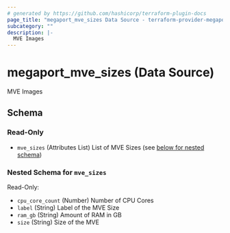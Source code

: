 ```yaml
---
# generated by https://github.com/hashicorp/terraform-plugin-docs
page_title: "megaport_mve_sizes Data Source - terraform-provider-megaport"
subcategory: ""
description: |-
  MVE Images
---
```


# megaport_mve_sizes (Data Source)

MVE Images



<!-- schema generated by tfplugindocs -->
## Schema

### Read-Only

- `mve_sizes` (Attributes List) List of MVE Sizes (see [below for nested schema](#nestedatt--mve_sizes))

<a id="nestedatt--mve_sizes"></a>
### Nested Schema for `mve_sizes`

Read-Only:

- `cpu_core_count` (Number) Number of CPU Cores
- `label` (String) Label of the MVE Size
- `ram_gb` (String) Amount of RAM in GB
- `size` (String) Size of the MVE
